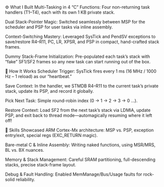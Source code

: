⚙️ What I Built
Multi-Tasking in 4 “C” Functions: Four non-returning task handlers (T1–T4), each with its own 1 KB private stack.

Dual Stack-Pointer Magic: Switched seamlessly between MSP for the scheduler and PSP for user tasks via inline assembly.

Context-Switching Mastery: Leveraged SysTick and PendSV exceptions to save/restore R4–R11, PC, LR, XPSR, and PSP in compact, hand-crafted stack frames.

Dummy Stack-Frame Initialization: Pre-populated each task’s stack with “fake” SF1/SF2 frames so any new task can start running out of the box.

🚥 How It Works
Scheduler Trigger: SysTick fires every 1 ms (16 MHz / 1000 Hz – 1 reload) as our “heartbeat.”

Save Context: In the handler, we STMDB R4–R11 to the current task’s private stack, update its PSP, and record it globally.

Pick Next Task: Simple round-robin index (0 → 1 → 2 → 3 → 0 …).

Restore Context: Load SF2 from the next task’s stack via LDMIA, update PSP, and exit back to thread mode—automagically resuming where it left off!

💪 Skills Showcased
ARM Cortex-Mx architecture: MSP vs. PSP, exception entry/exit, special regs (EXC_RETURN magic).

Bare-metal C & Inline Assembly: Writing naked functions, using MSR/MRS, BL vs. BX nuances.

Memory & Stack Management: Careful SRAM partitioning, full-descending stacks, precise stack-frame layout.

Debug & Fault Handling: Enabled MemManage/Bus/Usage faults for rock-solid reliability.
